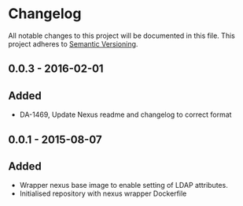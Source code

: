 # Changelog

All notable changes to this project will be documented in this file.
This project adheres to [Semantic Versioning](http://semver.org/).

## 0.0.3 - 2016-02-01
## Added
  - DA-1469, Update Nexus readme and changelog to correct format

## 0.0.1 - 2015-08-07
## Added
  - Wrapper nexus base image to enable setting of LDAP attributes.
  - Initialised repository with nexus wrapper Dockerfile
